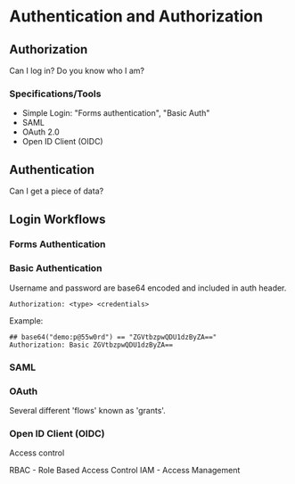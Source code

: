 # Authentication and Authorization

## Authorization

Can I log in?
Do you know who I am?

### Specifications/Tools

* Simple Login: "Forms authentication", "Basic Auth"
* SAML
* OAuth 2.0
* Open ID Client (OIDC)

## Authentication

Can I get a piece of data?



## Login Workflows

### Forms Authentication

### Basic Authentication

Username and password are base64 encoded and included in auth header.

```
Authorization: <type> <credentials>
```

Example:

```
## base64("demo:p@55w0rd") == "ZGVtbzpwQDU1dzByZA=="
Authorization: Basic ZGVtbzpwQDU1dzByZA==
```

### SAML

### OAuth

Several different 'flows' known as 'grants'.

### Open ID Client (OIDC)





Access control


RBAC - Role Based Access Control
IAM - Access Management
